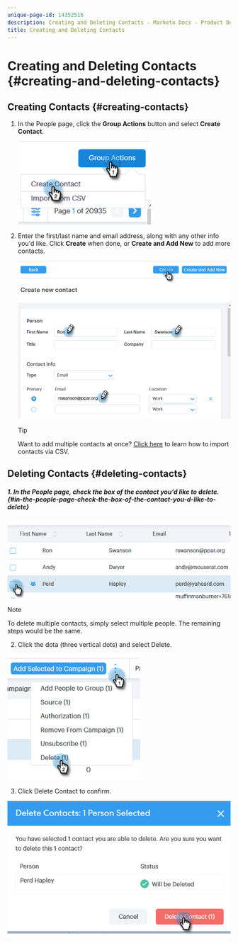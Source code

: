 ```yaml
---
unique-page-id: 14352516
description: Creating and Deleting Contacts - Marketo Docs - Product Documentation
title: Creating and Deleting Contacts
---
```


# Creating and Deleting Contacts {#creating-and-deleting-contacts}

## Creating Contacts {#creating-contacts}

1. In the People page, click the **Group Actions** button and select **Create Contact**.

   ![](assets/one-2.png)

1. Enter the first/last name and email address, along with any other info you'd like. Click **Create** when done, or **Create and Add New** to add more contacts.

   ![](assets/two-2.png)

   >[!TIP]
   >
   >Want to add multiple contacts at once? [Click here](http://docs.marketo.com/x/VADb) to learn how to import contacts via CSV.

## Deleting Contacts {#deleting-contacts}

##### 1. In the People page, check the box of the contact you’d like to delete. {#in-the-people-page-check-the-box-of-the-contact-you-d-like-to-delete}

![](assets/three-2.png)

>[!NOTE]
>
>To delete multiple contacts, simply select multiple people. The remaining steps would be the same.

2. Click the dota (three vertical dots) and select Delete.

![](assets/four-2.png)

3. Click Delete Contact to confirm.

![](assets/five-2.png)

